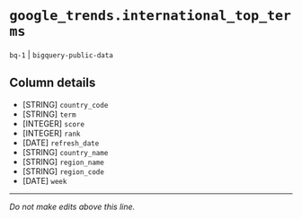 # `google_trends.international_top_terms`
`bq-1` | `bigquery-public-data`

## Column details
* [STRING]    `country_code`
* [STRING]    `term`
* [INTEGER]   `score`
* [INTEGER]   `rank`
* [DATE]      `refresh_date`
* [STRING]    `country_name`
* [STRING]    `region_name`
* [STRING]    `region_code`
* [DATE]      `week`

-------------------------------------------------------------------------------
*Do not make edits above this line.*
